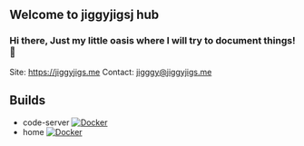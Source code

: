 ## Welcome to jiggyjigsj hub

### Hi there, Just my little oasis where I will try to document things! 👋

Site: https://jiggyjigs.me
Contact: jigggy@jiggyjigs.me

## Builds

* code-server [![Docker](https://github.com/jiggyjigsj/containers/actions/workflows/docker-code-publish.yml/badge.svg)](https://github.com/jiggyjigsj/containers/actions/workflows/docker-code-publish.yml)
* home [![Docker](https://github.com/jiggyjigsj/home/actions/workflows/docker-publish.yml/badge.svg)](https://github.com/jiggyjigsj/home/actions/workflows/docker-publish.yml)
